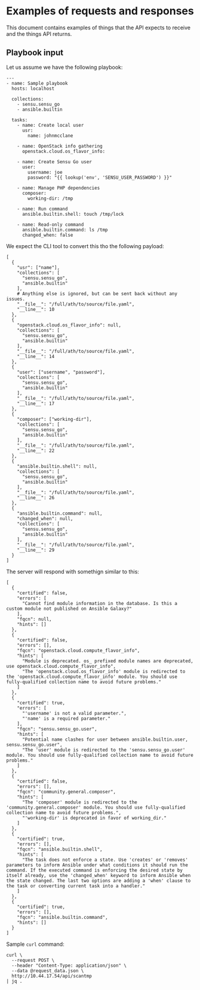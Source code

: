 # Examples of requests and responses

This document contains examples of things that the API expects to receive and
the things API returns.


## Playbook input

Let us assume we have the following playbook:

    ---
    - name: Sample playbook
      hosts: localhost

      collections:
        - sensu.sensu_go
        - ansible.builtin

      tasks:
        - name: Create local user
          usr:
            name: johnmcclane

        - name: OpenStack info gathering
          openstack.cloud.os_flavor_info:

        - name: Create Sensu Go user
          user:
            username: joe
            password: "{{ lookup('env', 'SENSU_USER_PASSWORD') }}"

        - name: Manage PHP dependencies
          composer:
            working-dir: /tmp

        - name: Run command
          ansible.builtin.shell: touch /tmp/lock

        - name: Read-only command
          ansible.builtin.command: ls /tmp
          changed_when: false

We expect the CLI tool to convert this tho the following payload:

    [
      {
        "usr": ["name"],
        "collections": [
          "sensu.sensu_go",
          "ansible.builtin"
        ],
        # Anything else is ignored, but can be sent back without any issues.
        "__file__": "/full/ath/to/source/file.yaml",
        "__line__": 10
      },
      {
        "openstack.cloud.os_flavor_info": null,
        "collections": [
          "sensu.sensu_go",
          "ansible.builtin"
        ],
        "__file__": "/full/ath/to/source/file.yaml",
        "__line__": 14
      },
      {
        "user": ["username", "password"],
        "collections": [
          "sensu.sensu_go",
          "ansible.builtin"
        ],
        "__file__": "/full/ath/to/source/file.yaml",
        "__line__": 17
      },
      {
        "composer": ["working-dir"],
        "collections": [
          "sensu.sensu_go",
          "ansible.builtin"
        ],
        "__file__": "/full/ath/to/source/file.yaml",
        "__line__": 22
      },
      {
        "ansible.builtin.shell": null,
        "collections": [
          "sensu.sensu_go",
          "ansible.builtin"
        ],
        "__file__": "/full/ath/to/source/file.yaml",
        "__line__": 26
      },
      {
        "ansible.builtin.command": null,
        "changed_when": null,
        "collections": [
          "sensu.sensu_go",
          "ansible.builtin"
        ],
        "__file__": "/full/ath/to/source/file.yaml",
        "__line__": 29
      }
    ]

The server will respond with somethign similar to this:

    [
      {
        "certified": false,
        "errors": [
          "Cannot find module information in the database. Is this a custom module not published on Ansible Galaxy?"
        ],
        "fqcn": null,
        "hints": []
      },
      {
        "certified": false,
        "errors": [],
        "fqcn": "openstack.cloud.compute_flavor_info",
        "hints": [
          "Module is deprecated. os_ prefixed module names are deprecated, use openstack.cloud.compute_flavor_info",
          "The 'openstack.cloud.os_flavor_info' module is redirected to the 'openstack.cloud.compute_flavor_info' module. You should use fully-qualified collection name to avoid future problems."
        ]
      },
      {
        "certified": true,
        "errors": [
          "'username' is not a valid parameter.",
          "'name' is a required parameter."
        ],
        "fqcn": "sensu.sensu_go.user",
        "hints": [
          "Potential name clashes for user between ansible.builtin.user, sensu.sensu_go.user",
          "The 'user' module is redirected to the 'sensu.sensu_go.user' module. You should use fully-qualified collection name to avoid future problems."
        ]
      },
      {
        "certified": false,
        "errors": [],
        "fqcn": "community.general.composer",
        "hints": [
          "The 'composer' module is redirected to the 'community.general.composer' module. You should use fully-qualified collection name to avoid future problems.",
          "'working-dir' is deprecated in favor of working_dir."
        ]
      },
      {
        "certified": true,
        "errors": [],
        "fqcn": "ansible.builtin.shell",
        "hints": [
          "The task does not enforce a state. Use 'creates' or 'removes' parameters to inform Ansible under what conditions it should run the command. If the executed command is enforcing the desired state by itself already, use the 'changed_when' keyword to inform Ansible when the state changed. The last two options are adding a 'when' clause to the task or converting current task into a handler."
        ]
      },
      {
        "certified": true,
        "errors": [],
        "fqcn": "ansible.builtin.command",
        "hints": []
      }
    ]


Sample `curl` command:

    curl \
      --request POST \
      --header "Content-Type: application/json" \
      --data @request_data.json \
      http://10.44.17.54/api/scantmp
    | jq .
